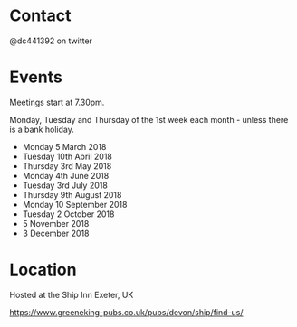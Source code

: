 
# Contact
@dc441392 on twitter

# Events
Meetings start at 7.30pm.

Monday, Tuesday and Thursday of the 1st week each month - unless there is a bank holiday.

* Monday 5 March 2018
* Tuesday 10th April 2018
* Thursday 3rd May 2018
* Monday 4th June 2018
* Tuesday 3rd July 2018
* Thursday 9th August 2018
* Monday 10 September 2018
* Tuesday 2 October 2018
* 5 November 2018
* 3 December 2018

# Location
Hosted at the Ship Inn Exeter, UK

https://www.greeneking-pubs.co.uk/pubs/devon/ship/find-us/
